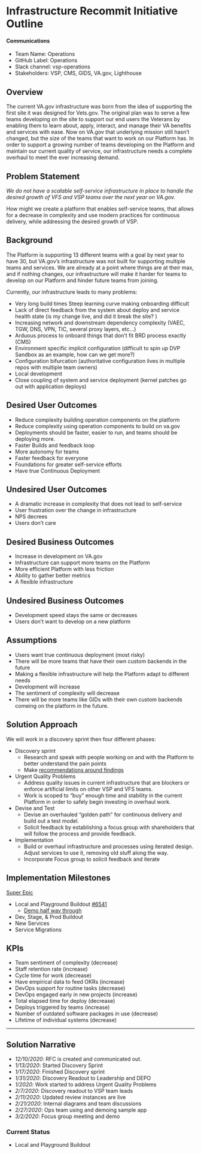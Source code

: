 # Infrastructure Recommit Initiative Outline

#### Communications
- Team Name: Operations
- GitHub Label: Operations
- Slack channel: vsp-operations
- Stakeholders: VSP, CMS, GIDS, VA.gov, Lighthouse


## Overview
The current VA.gov infrastructure was born from the idea of supporting the first site it was designed for Vets.gov. The original plan was to serve a few teams developing on the site to support our end users the Veterans by enabling them to learn about, apply, interact, and manage their VA benefits and services with ease. Now on VA.gov that underlying mission still hasn’t changed, but the size of the teams that want to work on our Platform has. In order to support a growing number of teams developing on the Platform and maintain our current quality of service, our infrastructure needs a complete overhaul to meet the ever increasing demand.


## Problem Statement
*We do not have a scalable self-service infrastructure in place to handle the desired growth of VFS and VSP teams over the next year on VA.gov.*

How might we create a platform that enables self-service teams, that allows for a decrease in complexity and use modern practices for continuous delivery, while addressing the desired growth of VSP. 

## Background
The Platform is supporting 13 different teams with a goal by next year to have 30, but VA.gov’s infrastructure was not built for supporting multiple teams and services. We are already at a point where things are at their max, and if nothing changes, our infrastructure will make it harder for teams to develop on our Platform and hinder future teams from joining.

Currently, our infrastructure leads to many problems: 

- Very long build times Steep learning curve making onboarding difficult 
- Lack of direct feedback from the system about deploy and service health state (is my change live, and did it break the site? ) 
- Increasing network and downstream dependency complexity (VAEC, TGW, DNS, VPN, TIC, several proxy layers, etc…) 
- Arduous process to onboard things that don’t fit BRD process exactly (CMS) 
- Environment specific implicit configuration (difficult to spin up DVP Sandbox as an example, how can we get more?) 
- Configuration bifurcation (authoritative configuration lives in multiple repos with multiple team owners) 
- Local development
- Close coupling of system and service deployment (kernel patches go out with application deploys)
 
## Desired User Outcomes
- Reduce complexity building operation components on the platform
- Reduce complexity using operation components to build on va.gov 
- Deployments should be faster, easier to run, and teams should be deploying more. 
- Faster Builds and feedback loop
- More autonomy for teams
- Faster feedback for everyone
- Foundations for greater self-service efforts
- Have true Continuous Deployment 

## Undesired User Outcomes
- A dramatic increase in complexity that does not lead to self-service
- User frustration over the change in infrastructure 
- NPS decrees
- Users don’t care

## Desired Business Outcomes
- Increase in development on VA.gov
- Infrastructure can support more teams on the Platform 
- More efficient Platform with less friction
- Ability to gather better metrics 
- A flexible infrastructure 

## Undesired Business Outcomes
- Development speed stays the same or decreases 
- Users don’t want to develop on a new platform


## Assumptions
- Users want true continuous deployment (most risky)
- There will be more teams that have their own custom backends in the future
- Making a flexible infrastructure will help the Platform adapt to different needs 
- Development will increase 
- The sentiment of complexity will decrease  
- There will be more teams like GIDs with their own custom backends comeing on the platform in the future. 

## Solution Approach
We will work in a discovery sprint then four different phases: 
- Discovery sprint
	- Research and speak with people working on and with the Platform to better understand the pain points
	- Make [recommendations around findings](https://docs.google.com/presentation/d/1mESrMGEn5nGG9M0HUIkoBfIUCtk9ZrdV7FkMsWOH4XE/edit#slide=id.g76a7f82c07_0_303)
- Urgent Quality Problems
	- Address quality issues in current infrastructure that are blockers or enforce artificial limits on other VSP and VFS teams.
	-  Work is scoped to “buy” enough time and stability in the current Platform in order to safely begin investing in overhaul work.
- Devise and Test
	- Devise an overhauled “golden path” for continuous delivery and build out a test model.  
	- Solicit feedback by establishing a focus group with shareholders that will follow the process and provide feedback. 
- Implementation
	- Build or overhaul infrastructure and processes using iterated design. Adjust services to use it, removing old stuff along the way. 
	-  Incorporate Focus group to solicit feedback and iterate 

## Implementation Milestones
[Super Epic](https://github.com/department-of-veterans-affairs/va.gov-team/issues/3463)
- Local and Playground Buildout  [#6541](https://github.com/department-of-veterans-affairs/va.gov-team/issues/6541) 
   - [Demo half way through](https://zoom.us/rec/share/-_xNdb_K2FtOXreS0R6GdYp4PNncT6a80CRIqfYPzRrm020BlXwsiu88KG26802f)
- Dev, Stage, & Prod Buildout
- New Services
- Service Migrations

## KPIs
- Team sentiment of complexity (decrease)
- Staff retention rate (increase)
- Cycle time for work (decrease)
- Have empirical data to feed OKRs (increase)
- DevOps support for routine tasks (decrease)
- DevOps engaged early in new projects (increase)
- Total elapsed time for deploy (decrease)
- Deploys triggered by teams (increase)
- Number of outdated software packages in use (decrease)
- Lifetime of individual systems (decrease)

---

## Solution Narrative
- *12/10/2020*: RFC is created and communicated out.
- *1/13/2020*: Started Discovery Sprint 
- *1/17/2020*: Finished Discovery sprint
- *1/31/2020*: Discovery Readout to Leadership and DEPO
- *1/2020*: Work started to address Urgent Quality Problems
- *2/7/2020*: Discovery readout to VSP team leads
-  *2/11/2020*: Updated review instances  are live
- *2/21/2020*: Internal diagrams and team discussions
- *2/27/2020*: Ops team using and demoing sample app
- *3/2/2020*: Focus group meeting and demo  


### Current Status
- Local and Playground Buildout


